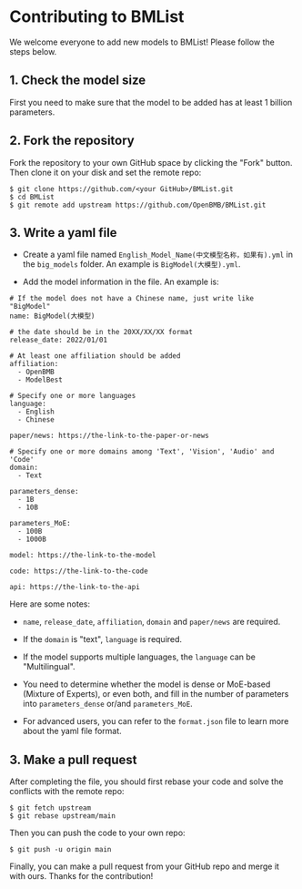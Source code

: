 # Contributing to BMList

We welcome everyone to add new models to BMList! Please follow the steps below.

## 1. Check the model size

First you need to make sure that the model to be added has at least 1 billion parameters.

## 2. Fork the repository

Fork the repository to your own GitHub space by clicking the "Fork" button. Then clone it on your disk and set the remote repo:
```git
$ git clone https://github.com/<your GitHub>/BMList.git
$ cd BMList
$ git remote add upstream https://github.com/OpenBMB/BMList.git
```

## 3. Write a yaml file

* Create a yaml file named ``English_Model_Name(中文模型名称，如果有).yml`` in the ``big_models`` folder. An example is ``BigModel(大模型).yml``.

* Add the model information in the file. An example is:

```
# If the model does not have a Chinese name, just write like "BigModel"
name: BigModel(大模型)

# the date should be in the 20XX/XX/XX format
release_date: 2022/01/01

# At least one affiliation should be added
affiliation:
  - OpenBMB
  - ModelBest

# Specify one or more languages
language:
  - English
  - Chinese

paper/news: https://the-link-to-the-paper-or-news

# Specify one or more domains among 'Text', 'Vision', 'Audio' and 'Code'
domain:
  - Text

parameters_dense:
  - 1B
  - 10B

parameters_MoE:
  - 100B
  - 1000B

model: https://the-link-to-the-model

code: https://the-link-to-the-code

api: https://the-link-to-the-api
```

Here are some notes:

* ``name``, ``release_date``, ``affiliation``, ``domain`` and ``paper/news`` are required.

* If the ``domain`` is "text", ``language`` is required.

* If the model supports multiple languages, the ``language`` can be "Multilingual".

* You need to determine whether the model is dense or MoE-based (Mixture of Experts), or even both, and fill in the number of parameters into ``parameters_dense`` or/and ``parameters_MoE``.

* For advanced users, you can refer to the ``format.json`` file to learn more about the yaml file format. 


## 3. Make a pull request
After completing the file, you should first rebase your code and solve the conflicts with the remote repo:
```git
$ git fetch upstream
$ git rebase upstream/main
```
Then you can push the code to your own repo:
```git
$ git push -u origin main
```
Finally, you can make a pull request from your GitHub repo and merge it with ours. 
Thanks for the contribution!
